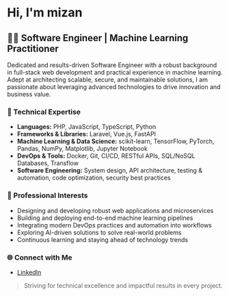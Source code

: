 # Hi, I'm mizan

## 👨‍💻 Software Engineer | Machine Learning Practitioner

Dedicated and results-driven Software Engineer with a robust background in full-stack web development and practical experience in machine learning. Adept at architecting scalable, secure, and maintainable solutions, I am passionate about leveraging advanced technologies to drive innovation and business value.

### 💼 Technical Expertise

- **Languages:** PHP, JavaScript, TypeScript, Python  
- **Frameworks & Libraries:** Laravel, Vue.js, FastAPI  
- **Machine Learning & Data Science:** scikit-learn, TensorFlow, PyTorch, Pandas, NumPy, Matplotlib, Jupyter Notebook  
- **DevOps & Tools:** Docker, Git, CI/CD, RESTful APIs, SQL/NoSQL Databases, Transflow  
- **Software Engineering:** System design, API architecture, testing & automation, code optimization, security best practices

### 🚀 Professional Interests

- Designing and developing robust web applications and microservices
- Building and deploying end-to-end machine learning pipelines
- Integrating modern DevOps practices and automation into workflows
- Exploring AI-driven solutions to solve real-world problems
- Continuous learning and staying ahead of technology trends

### 🌐 Connect with Me

- [LinkedIn](https://www.linkedin.com/in/mizan8102/)

> Striving for technical excellence and impactful results in every project.
